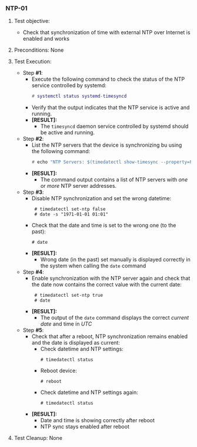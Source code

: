 ### NTP-01

1. Test objective:
   - Check that synchronization of time with external NTP over Internet is enabled and works
2. Preconditions: None
3. Test Execution:

   * Step **#1**:
     - Execute the following command to check the status of the NTP service controlled by systemd:
       ```lua
       # systemctl status systemd-timesyncd
       ```
     - Verify that the output indicates that the NTP service is active and running.
     - **[RESULT]:**
       - The `timesyncd` daemon service controlled by systemd should be active and running.
   * Step **#2**:
     - List the NTP servers that the device is synchronizing bu using the following command:
       ```lua
       # echo "NTP Servers: $(timedatectl show-timesync --property=FallbackNTPServers  --value)"
       ```
     - **[RESULT]:**
       - The command output contains a list of NTP servers with *one* or *more* NTP server addresses.
   * Step **#3**:
     - Disable NTP synchronization and set the wrong datetime:
       ```
        # timedatectl set-ntp false
        # date -s "1971-01-01 01:01"        
       ```
     - Check that the date and time is set to the wrong one (to the past):
       ```
       # date
       ```
     - **[RESULT]:**
       - Wrong date (in the past) set manually is displayed correctly in the system when calling the `date` command
   * Step **#4**:
     - Enable synchronization with the NTP server again and check that the date now contains the correct value with the current date:
       ```
        # timedatectl set-ntp true
        # date       
       ```
     - **[RESULT]:**
       - The output of the `date` command displays the correct *current date* and time in *UTC*
   * Step **#5**:
     - Check that after a reboot, NTP synchronization remains enabled and the date is displayed as current:
       - Check datetime and NTP settings:
         ```
         # timedatectl status
         ```
       - Reboot device:
         ```
         # reboot
         ```
       - Check datetime and NTP settings again:
         ```
         # timedatectl status
         ```
      - **[RESULT]:**
        - Date and time is showing correctly after reboot
        - NTP sync stays enabled after reboot

4. Test Cleanup: None
